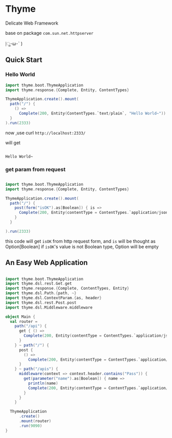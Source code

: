 # Thyme

Delicate Web Framework

base on package `com.sun.net.httpserver`

|ू･ω･` )

## Quick Start

### Hello World

```scala
import thyme.boot.ThymeApplication
import thyme.response.{Complete, Entity, ContentTypes}

ThymeApplication.create().mount(
  path("/") {
    () =>
      Complete(200, Entity(ContentTypes.`text/plain`, "Hello World~"))
  }
).run(2333)

```

now ,use curl `http://localhost:2333/`

will get

```text

Hello World~

```

### get param from request

```scala

import thyme.boot.ThymeApplication
import thyme.response.{Complete, Entity, ContentTypes}

ThymeApplication.create().mount(
  path("/") {
    post(form("isOK").as[Boolean]) { is =>
      Complete(200, Entity(contentType = ContentTypes.`application/json`, responseBody = s"{result:$is}"))
    }
  }

).run(2333)

```

this code will get `isOK` from http request form, and `is` will be thought as Option[Boolean]
if `isOK`'s value is not Boolean type, Option will be empty

## An Easy Web Application

```scala

import thyme.boot.ThymeApplication
import thyme.dsl.rest.Get.get
import thyme.response.{Complete, ContentTypes, Entity}
import thyme.dsl.Path.{path, ~}
import thyme.dsl.ContextParam.{as, header}
import thyme.dsl.rest.Post.post
import thyme.dsl.Middleware.middleware

object Main {
  val router =
    path("/api") {
      get { () =>
        Complete(200, Entity(contentType = ContentTypes.`application/json`, responseBody = "{name:1}"))
      }
    } ~ path("/") {
      post {
        () =>
          Complete(200, Entity(contentType = ContentTypes.`application/json`, responseBody = "{name:114}"))
      }
    } ~ path("/apis") {
      middleware(context => context.header.contains("Pass")) {
        get(parameter("name").as[Boolean]) { name =>
          println(name)
          Complete(200, Entity(contentType = ContentTypes.`application/json`, responseBody = s"{$name:114}"))
        }
      }
    }

  ThymeApplication
      .create()
      .mount(router)
      .run(9090)
}
```